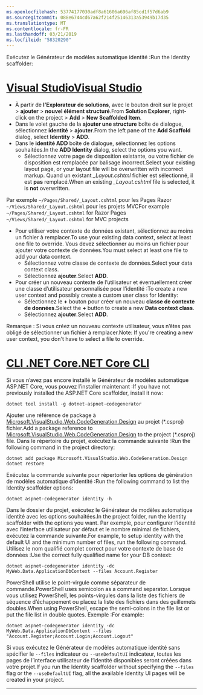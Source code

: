 ```yaml
---
ms.openlocfilehash: 53774177030adf8a61606a696af85cd1f57d6ab9
ms.sourcegitcommit: 088e6744cd67a62f214f25146313a53949b17d35
ms.translationtype: MT
ms.contentlocale: fr-FR
ms.lasthandoff: 03/21/2019
ms.locfileid: "58320290"
---
```

<span data-ttu-id="7c1d7-101">Exécutez le Générateur de modèles automatique identité :</span><span class="sxs-lookup"><span data-stu-id="7c1d7-101">Run the Identity scaffolder:</span></span>

# <a name="visual-studiotabvisual-studio"></a>[<span data-ttu-id="7c1d7-102">Visual Studio</span><span class="sxs-lookup"><span data-stu-id="7c1d7-102">Visual Studio</span></span>](#tab/visual-studio)

* <span data-ttu-id="7c1d7-103">À partir de **l’Explorateur de solutions**, avec le bouton droit sur le projet > **ajouter** > **nouvel élément structuré**.</span><span class="sxs-lookup"><span data-stu-id="7c1d7-103">From **Solution Explorer**, right-click on the project > **Add** > **New Scaffolded Item**.</span></span>
* <span data-ttu-id="7c1d7-104">Dans le volet gauche de la **ajouter une structure** boîte de dialogue, sélectionnez **identité** > **ajouter**.</span><span class="sxs-lookup"><span data-stu-id="7c1d7-104">From the left pane of the **Add Scaffold** dialog, select **Identity** > **ADD**.</span></span>
* <span data-ttu-id="7c1d7-105">Dans le **identité ADD** boîte de dialogue, sélectionnez les options souhaitées.</span><span class="sxs-lookup"><span data-stu-id="7c1d7-105">In the **ADD Identity** dialog, select the options you want.</span></span>
  * <span data-ttu-id="7c1d7-106">Sélectionnez votre page de disposition existante, ou votre fichier de disposition est remplacée par balisage incorrect.</span><span class="sxs-lookup"><span data-stu-id="7c1d7-106">Select your existing layout page, or your layout file will be overwritten with incorrect markup.</span></span> <span data-ttu-id="7c1d7-107">Quand un existant  *\_Layout.cshtml* fichier est sélectionné, il est **pas** remplacé.</span><span class="sxs-lookup"><span data-stu-id="7c1d7-107">When an existing *\_Layout.cshtml* file is selected, it is **not** overwritten.</span></span>

 <span data-ttu-id="7c1d7-108">Par exemple `~/Pages/Shared/_Layout.cshtml` pour les Pages Razor `~/Views/Shared/_Layout.cshtml` pour les projets MVC</span><span class="sxs-lookup"><span data-stu-id="7c1d7-108">For example `~/Pages/Shared/_Layout.cshtml` for Razor Pages `~/Views/Shared/_Layout.cshtml` for MVC projects</span></span>
* <span data-ttu-id="7c1d7-109">Pour utiliser votre contexte de données existant, sélectionnez au moins un fichier à remplacer.</span><span class="sxs-lookup"><span data-stu-id="7c1d7-109">To use your existing data context, select at least one file to override.</span></span> <span data-ttu-id="7c1d7-110">Vous devez sélectionner au moins un fichier pour ajouter votre contexte de données.</span><span class="sxs-lookup"><span data-stu-id="7c1d7-110">You must select at least one file to add your data context.</span></span>
  * <span data-ttu-id="7c1d7-111">Sélectionnez votre classe de contexte de données.</span><span class="sxs-lookup"><span data-stu-id="7c1d7-111">Select your data context class.</span></span>
  * <span data-ttu-id="7c1d7-112">Sélectionnez **ajouter**.</span><span class="sxs-lookup"><span data-stu-id="7c1d7-112">Select **ADD**.</span></span>
* <span data-ttu-id="7c1d7-113">Pour créer un nouveau contexte de l’utilisateur et éventuellement créer une classe d’utilisateur personnalisée pour l’identité :</span><span class="sxs-lookup"><span data-stu-id="7c1d7-113">To create a new user context and possibly create a custom user class for Identity:</span></span>
  * <span data-ttu-id="7c1d7-114">Sélectionnez le **+** bouton pour créer un nouveau **classe de contexte de données**.</span><span class="sxs-lookup"><span data-stu-id="7c1d7-114">Select the **+** button to create a new **Data context class**.</span></span>
  * <span data-ttu-id="7c1d7-115">Sélectionnez **ajouter**.</span><span class="sxs-lookup"><span data-stu-id="7c1d7-115">Select **ADD**.</span></span>

<span data-ttu-id="7c1d7-116">Remarque : Si vous créez un nouveau contexte utilisateur, vous n’êtes pas obligé de sélectionner un fichier à remplacer.</span><span class="sxs-lookup"><span data-stu-id="7c1d7-116">Note: If you're creating a new user context, you don't have to select a file to override.</span></span>

# <a name="net-core-clitabnetcore-cli"></a>[<span data-ttu-id="7c1d7-117">CLI .NET Core</span><span class="sxs-lookup"><span data-stu-id="7c1d7-117">.NET Core CLI</span></span>](#tab/netcore-cli)

<span data-ttu-id="7c1d7-118">Si vous n’avez pas encore installé le Générateur de modèles automatique ASP.NET Core, vous pouvez l’installer maintenant :</span><span class="sxs-lookup"><span data-stu-id="7c1d7-118">If you have not previously installed the ASP.NET Core scaffolder, install it now:</span></span>

```console
dotnet tool install -g dotnet-aspnet-codegenerator
```

<span data-ttu-id="7c1d7-119">Ajouter une référence de package à [Microsoft.VisualStudio.Web.CodeGeneration.Design](https://www.nuget.org/packages/Microsoft.VisualStudio.Web.CodeGeneration.Design/) au projet (\*.csproj) fichier.</span><span class="sxs-lookup"><span data-stu-id="7c1d7-119">Add a package reference to [Microsoft.VisualStudio.Web.CodeGeneration.Design](https://www.nuget.org/packages/Microsoft.VisualStudio.Web.CodeGeneration.Design/) to the project (\*.csproj) file.</span></span> <span data-ttu-id="7c1d7-120">Dans le répertoire du projet, exécutez la commande suivante :</span><span class="sxs-lookup"><span data-stu-id="7c1d7-120">Run the following command in the project directory:</span></span>

```console
dotnet add package Microsoft.VisualStudio.Web.CodeGeneration.Design
dotnet restore
```

<span data-ttu-id="7c1d7-121">Exécutez la commande suivante pour répertorier les options de génération de modèles automatique d’identité :</span><span class="sxs-lookup"><span data-stu-id="7c1d7-121">Run the following command to list the Identity scaffolder options:</span></span>

```console
dotnet aspnet-codegenerator identity -h
```

<span data-ttu-id="7c1d7-122">Dans le dossier du projet, exécutez le Générateur de modèles automatique identité avec les options souhaitées.</span><span class="sxs-lookup"><span data-stu-id="7c1d7-122">In the project folder, run the Identity scaffolder with the options you want.</span></span> <span data-ttu-id="7c1d7-123">Par exemple, pour configurer l’identité avec l’interface utilisateur par défaut et le nombre minimal de fichiers, exécutez la commande suivante.</span><span class="sxs-lookup"><span data-stu-id="7c1d7-123">For example, to setup identity with the default UI and the minimum number of files, run the following command.</span></span> <span data-ttu-id="7c1d7-124">Utilisez le nom qualifié complet correct pour votre contexte de base de données :</span><span class="sxs-lookup"><span data-stu-id="7c1d7-124">Use the correct fully qualified name for your DB context:</span></span>

```console
dotnet aspnet-codegenerator identity -dc MyWeb.Data.ApplicationDbContext --files Account.Register
```

<span data-ttu-id="7c1d7-125">PowerShell utilise le point-virgule comme séparateur de commande.</span><span class="sxs-lookup"><span data-stu-id="7c1d7-125">PowerShell uses semicolon as a command separator.</span></span> <span data-ttu-id="7c1d7-126">Lorsque vous utilisez PowerShell, les points-virgules dans la liste des fichiers de séquence d’échappement ou placez la liste des fichiers dans des guillemets doubles.</span><span class="sxs-lookup"><span data-stu-id="7c1d7-126">When using PowerShell, escape the semi-colons in the file list or put the file list in double quotes.</span></span> <span data-ttu-id="7c1d7-127">Exemple :</span><span class="sxs-lookup"><span data-stu-id="7c1d7-127">For example:</span></span>

```console
dotnet aspnet-codegenerator identity -dc MyWeb.Data.ApplicationDbContext --files "Account.Register;Account.Login;Account.Logout"
```

<span data-ttu-id="7c1d7-128">Si vous exécutez le Générateur de modèles automatique identité sans spécifier le `--files` indicateur ou `--useDefaultUI` indicateur, toutes les pages de l’interface utilisateur de l’identité disponibles seront créées dans votre projet.</span><span class="sxs-lookup"><span data-stu-id="7c1d7-128">If you run the Identity scaffolder without specifying the `--files` flag or the `--useDefaultUI` flag, all the available Identity UI pages will be created in your project.</span></span>

---
